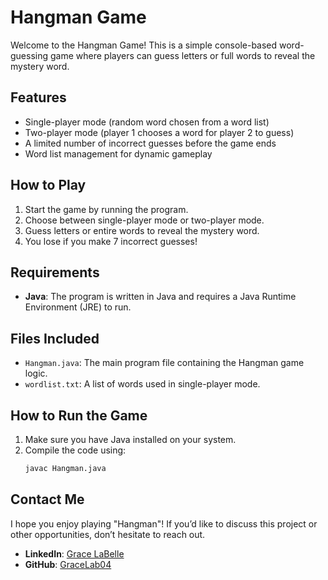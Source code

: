 # Hangman Game

Welcome to the Hangman Game! This is a simple console-based word-guessing game where players can guess letters or full words to reveal the mystery word. 

## Features
- Single-player mode (random word chosen from a word list)
- Two-player mode (player 1 chooses a word for player 2 to guess)
- A limited number of incorrect guesses before the game ends
- Word list management for dynamic gameplay

## How to Play
1. Start the game by running the program.
2. Choose between single-player mode or two-player mode.
3. Guess letters or entire words to reveal the mystery word.
4. You lose if you make 7 incorrect guesses!

## Requirements
- **Java**: The program is written in Java and requires a Java Runtime Environment (JRE) to run.

## Files Included
- `Hangman.java`: The main program file containing the Hangman game logic.
- `wordlist.txt`: A list of words used in single-player mode.

## How to Run the Game
1. Make sure you have Java installed on your system.
2. Compile the code using:
   ```bash
   javac Hangman.java

## Contact Me

I hope you enjoy playing "Hangman"! If you’d like to discuss this project or other opportunities, don’t hesitate to reach out.

- **LinkedIn**: [Grace LaBelle](https://www.linkedin.com/in/grace-labelle-027a92268/)
- **GitHub**: [GraceLab04](https://github.com/GraceLab04)
